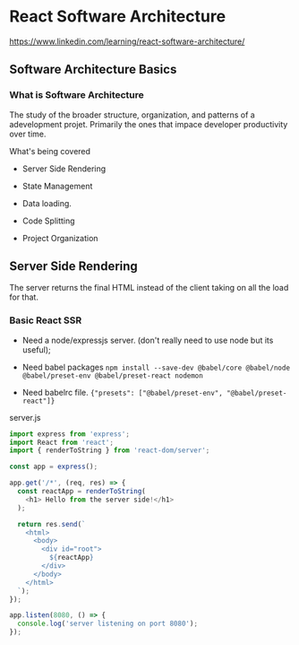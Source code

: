 # React Software Architecture #

https://www.linkedin.com/learning/react-software-architecture/

## Software Architecture Basics ##

### What is Software Architecture ###

The study of the broader structure, organization, and patterns of a adevelopment projet. Primarily the ones that impace developer productivity over time.

What's being covered

- Server Side Rendering

- State Management

- Data loading.

- Code Splitting

- Project Organization

## Server Side Rendering ##

The server returns the final HTML instead of the client taking on all the load for that. 

### Basic React SSR ###

- Need a node/expressjs server. (don't really need to use node but its useful);

- Need babel packages `npm install --save-dev @babel/core @babel/node @babel/preset-env @babel/preset-react nodemon`

- Need babelrc file. `{"presets": ["@babel/preset-env", "@babel/preset-react"]}`

server.js
```js
import express from 'express';
import React from 'react';
import { renderToString } from 'react-dom/server';

const app = express();

app.get('/*', (req, res) => {
  const reactApp = renderToString(
    <h1> Hello from the server side!</h1>
  );

  return res.send(`
    <html>
      <body>
        <div id="root">
          ${reactApp}
        </div>
      </body>
    </html>
  `);
});

app.listen(8080, () => {
  console.log('server listening on port 8080');
});
```
